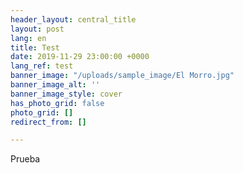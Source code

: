 ```yaml
---
header_layout: central_title
layout: post
lang: en
title: Test
date: 2019-11-29 23:00:00 +0000
lang_ref: test
banner_image: "/uploads/sample_image/El Morro.jpg"
banner_image_alt: ''
banner_image_style: cover
has_photo_grid: false
photo_grid: []
redirect_from: []

---
```

Prueba 